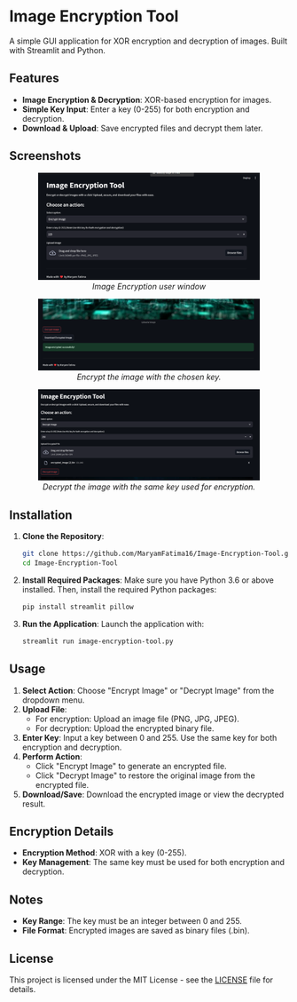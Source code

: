 # Image Encryption Tool

A simple GUI application for XOR encryption and decryption of images. Built with Streamlit and Python.

## Features

- **Image Encryption & Decryption**: XOR-based encryption for images.
- **Simple Key Input**: Enter a key (0-255) for both encryption and decryption.
- **Download & Upload**: Save encrypted files and decrypt them later.

## Screenshots

<p align="center">
  <img src="screenshots/user-window.png" alt="User Window" width="400"/>
  <br/><i>Image Encryption user window</i>
</p>

<p align="center">
  <img src="screenshots/image-encryption.png" alt="Image Encryption" width="400"/>
  <br/><i>Encrypt the image with the chosen key.</i>
</p>

<p align="center">
  <img src="screenshots/image-decryption.png" alt="Image Decryption" width="400"/>
  <br/><i>Decrypt the image with the same key used for encryption.</i>
</p>

## Installation

1. **Clone the Repository**:
    ```sh
    git clone https://github.com/MaryamFatima16/Image-Encryption-Tool.git
    cd Image-Encryption-Tool
    ```

2. **Install Required Packages**:
    Make sure you have Python 3.6 or above installed. Then, install the required Python packages:
    ```sh
    pip install streamlit pillow
    ```

3. **Run the Application**:
    Launch the application with:
    ```sh
    streamlit run image-encryption-tool.py
    ```

## Usage

1. **Select Action**: Choose "Encrypt Image" or "Decrypt Image" from the dropdown menu.
2. **Upload File**:
    - For encryption: Upload an image file (PNG, JPG, JPEG).
    - For decryption: Upload the encrypted binary file.
3. **Enter Key**: Input a key between 0 and 255. Use the same key for both encryption and decryption.
4. **Perform Action**:
    - Click "Encrypt Image" to generate an encrypted file.
    - Click "Decrypt Image" to restore the original image from the encrypted file.
5. **Download/Save**: Download the encrypted image or view the decrypted result.

## Encryption Details

- **Encryption Method**: XOR with a key (0-255).
- **Key Management**: The same key must be used for both encryption and decryption.

## Notes

- **Key Range**: The key must be an integer between 0 and 255.
- **File Format**: Encrypted images are saved as binary files (.bin).

## License

This project is licensed under the MIT License - see the [LICENSE](LICENSE) file for details.
